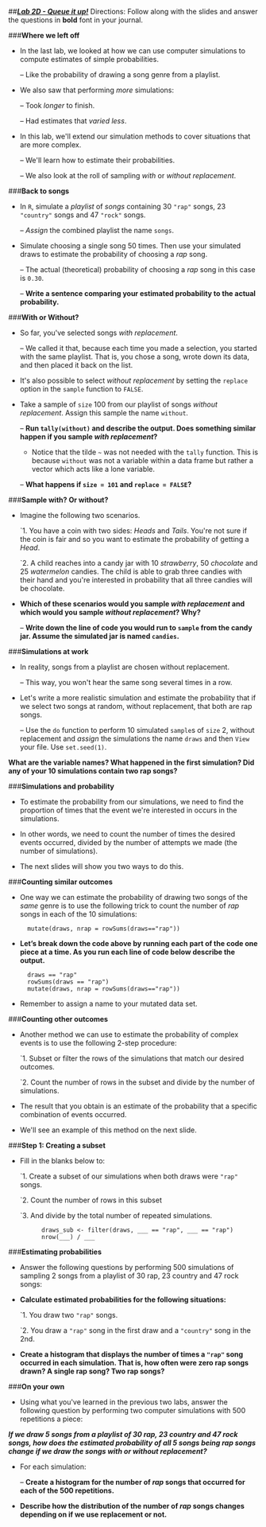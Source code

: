 ##***<u>Lab 2D - Queue it up!</u>***
Directions: Follow along with the slides and answer the questions in **bold** font in your journal.

###**Where we left off**
* In the last lab, we looked at how we can use computer simulations to compute estimates of
simple probabilities.

    – Like the probability of drawing a song genre from a playlist.

* We also saw that performing *more* simulations:

    – Took *longer* to finish.

    – Had estimates that *varied less*.

* In this lab, we'll extend our simulation methods to cover situations that are more complex.

    – We'll learn how to estimate their probabilities.

    – We also look at the roll of sampling *with* or *without replacement*.

###**Back to songs**
* In ```R```, simulate a *playlist* of *songs* containing 30 ```"rap"``` songs, 23 ```"country"``` songs and 47 ```"rock"```
songs.

    – *Assign* the combined playlist the name ```songs```.

* Simulate choosing a single song 50 times. Then use your simulated draws to estimate the
probability of choosing a *rap* song.

    – The actual (theoretical) probability of choosing a *rap* song in this case is ```0.30```.

    – **Write a sentence comparing your estimated probability to the actual probability.**

###**With or Without?**
* So far, you've selected songs *with replacement*.

    – We called it that, because each time you made a selection, you started with the same
    playlist. That is, you chose a song, wrote down its data, and then placed it back on the
    list.

* It's also possible to select *without replacement* by setting the ```replace``` option in the ```sample```
function to ```FALSE```.

* Take a sample of ```size``` 100 from our playlist of songs *without replacement*. Assign this sample the
name ```without```. 

    – **Run ```tally(without)``` and describe the output. Does something similar happen if you sample *with replacement*?**

    * Notice that the tilde ```~``` was not needed with the ```tally``` function. This is because ```without``` was not a variable within a data frame but rather a vector which acts like a lone variable.

    – **What happens if ```size = 101``` and ```replace = FALSE```?**
    
###**Sample with? Or without?**

* Imagine the following two scenarios.

    `1. You have a coin with two sides: *Heads* and *Tails*. You're not sure if the coin is fair and so
        you want to estimate the probability of getting a *Head*.

    `2. A child reaches into a candy jar with 10 *strawberry*, 50 *chocolate* and 25 *watermelon*
        candies. The child is able to grab three candies with their hand and you're interested in
        probability that all three candies will be chocolate.

* **Which of these scenarios would you sample *with replacement* and which would you
sample *without replacement*? Why?**

    – **Write down the line of code you would run to ```sample``` from the candy jar. Assume
    the simulated jar is named ```candies```.**

###**Simulations at work**
* In reality, songs from a playlist are chosen without replacement.

    – This way, you won't hear the same song several times in a row.

* Let's write a more realistic simulation and estimate the probability that if we select two songs at
random, without replacement, that both are rap songs.

    – Use the ```do``` function to perform 10 simulated ```sample```s of ```size``` 2, without replacement and *assign* the simulations the name ```draws``` and then ```View``` your file. Use ```set.seed(1)```.

**What are the variable names? What happened in the first simulation? Did any of your 10 simulations contain two rap songs?**    

###**Simulations and probability**
* To estimate the probability from our simulations, we need to find the proportion of times that the
event we're interested in occurs in the simulations.

* In other words, we need to count the number of times the desired events occurred, divided by the
number of attempts we made (the number of simulations).

* The next slides will show you two ways to do this.

###**Counting similar outcomes**

* One way we can estimate the probability of drawing two songs of the *same* genre is to use the
following trick to count the number of *rap* songs in each of the 10 simulations:

        mutate(draws, nrap = rowSums(draws=="rap"))

* **Let’s break down the code above by running each part of the code one piece at a time. As you run each line of code below describe the output.**

        draws == "rap"
        rowSums(draws == "rap")
        mutate(draws, nrap = rowSums(draws=="rap"))

* Remember to assign a name to your mutated data set.        

###**Counting other outcomes**
* Another method we can use to estimate the probability of complex events is to use the following
2-step procedure:

    `1. Subset or filter the rows of the simulations that match our desired outcomes.

    `2. Count the number of rows in the subset and divide by the number of simulations.

* The result that you obtain is an estimate of the probability that a specific combination of events
occurred.

* We'll see an example of this method on the next slide.

###**Step 1: Creating a subset**
* Fill in the blanks below to:

    `1. Create a subset of our simulations when both draws were ```"rap"``` songs.

    `2. Count the number of rows in this subset

    `3. And divide by the total number of repeated simulations.

            draws_sub <- filter(draws, ___ == "rap", ___ == "rap")
            nrow(___) / ___


###**Estimating probabilities**
* Answer the following questions by performing 500 simulations of sampling 2 songs from a playlist of 30 rap, 23 country and 47 rock songs:

* **Calculate estimated probabilities for the following situations:**

    `1. You draw two ```"rap"``` songs.

    `2. You draw a ```"rap"``` song in the first draw and a ```"country"``` song in the 2nd.

* **Create a histogram that displays the number of times a ```"rap"``` song occurred in each simulation. That is, how often were zero rap songs drawn? A single rap song? Two rap songs?**

###**On your own**

* Using what you've learned in the previous two labs, answer the following question by performing
two computer simulations with 500 repetitions a piece:

***If we draw 5 songs from a playlist of 30 rap, 23 country and 47 rock songs, how does the
estimated probability of all 5 songs being rap songs change if we draw the songs with or without
replacement?***

* For each simulation:

    – **Create a histogram for the number of *rap* songs that occurred for each of the 500
    repetitions.**

* **Describe how the distribution of the number of *rap* songs changes depending on if we use
replacement or not.**